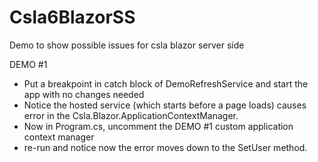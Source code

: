 # Csla6BlazorSS
Demo to show possible issues for csla blazor server side


DEMO #1
- Put a breakpoint in catch block of DemoRefreshService and start the app with no changes needed
- Notice the hosted service (which starts before a page loads) causes error in the Csla.Blazor.ApplicationContextManager.
- Now in Program.cs, uncomment the DEMO #1 custom application context manager 
- re-run and notice now the error moves down to the SetUser method.
